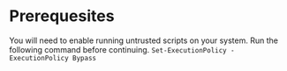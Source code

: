 # Prerequesites
You will need to enable running untrusted scripts on your system. Run the following command before continuing.
`Set-ExecutionPolicy -ExecutionPolicy Bypass`